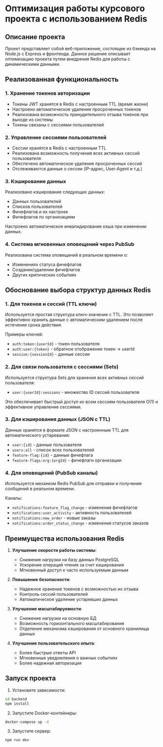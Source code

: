 # Оптимизация работы курсового проекта с использованием Redis

## Описание проекта

Проект представляет собой веб-приложение, состоящее из бэкенда на Node.js с Express и фронтенда. Данное решение описывает оптимизацию проекта путем внедрения Redis для работы с динамическими данными.

## Реализованная функциональность

### 1. Хранение токенов авторизации

- Токены JWT хранятся в Redis с настроенным TTL (время жизни)
- Настроено автоматическое удаление просроченных токенов
- Реализована возможность принудительного отзыва токенов при выходе из системы
- Токены связаны с сессиями пользователей

### 2. Управление сессиями пользователей

- Сессии хранятся в Redis с настроенным TTL
- Реализована возможность получения всех активных сессий пользователя
- Обеспечено автоматическое удаление просроченных сессий
- Отслеживаются данные о сессии (IP-адрес, User-Agent и т.д.)

### 3. Кэширование данных

Реализовано кэширование следующих данных:
- Данных пользователей
- Списков пользователей
- Фичефлагов и их настроек
- Фичефлагов по организациям

Настроено автоматическое инвалидирование кэша при изменении данных.

### 4. Система мгновенных оповещений через PubSub

Реализована система оповещений в реальном времени о:
- Изменениях статуса фичефлагов
- Создании/удалении фичефлагов
- Других критических событиях

## Обоснование выбора структур данных Redis

### 1. Для токенов и сессий (TTL ключи)

Используется простая структура ключ-значение с TTL. Это позволяет эффективно хранить данные с автоматическим удалением после истечения срока действия.

Примеры ключей:
- `auth:token:{userId}` - токен пользователя
- `auth:user:{token}` - обратное отображение токен -> userId
- `session:{sessionId}` - данные сессии

### 2. Для связи пользователя с сессиями (Sets)

Используется структура Sets для хранения всех активных сессий пользователя:
- `user:{userId}:sessions` - множество ID сессий пользователя

Это обеспечивает быстрый доступ ко всем сессиям пользователя O(1) и эффективное управление сессиями.

### 3. Для кэширования данных (JSON с TTL)

Данные хранятся в формате JSON с настроенным TTL для автоматического устаревания:
- `user:{id}` - данные пользователя
- `users:all` - список всех пользователей
- `feature-flag:{id}` - данные фичефлага
- `feature-flags:org:{orgId}` - фичефлаги организации

### 4. Для оповещений (PubSub каналы)

Используется механизм Redis PubSub для отправки и получения сообщений в реальном времени.

Каналы:
- `notifications:feature_flag_change` - изменения фичефлагов
- `notifications:user_activity` - активность пользователей
- `notifications:new_order` - новые заказы
- `notifications:order_status_change` - изменения статусов заказов

## Преимущества использования Redis

1. **Улучшение скорости работы системы**:
   - Снижение нагрузки на базу данных PostgreSQL
   - Ускорение операций чтения за счет кэширования
   - Мгновенный доступ к часто используемым данным

2. **Повышение безопасности**:
   - Надежное хранение токенов с возможностью их отзыва
   - Контроль сессий пользователей
   - Автоматическое удаление устаревших данных

3. **Улучшение масштабируемости**:
   - Снижение нагрузки на основную БД
   - Возможность горизонтального масштабирования
   - Отделение механизма кэширования от основного хранилища данных

4. **Улучшение пользовательского опыта**:
   - Более быстрые ответы API
   - Мгновенные уведомления о важных событиях
   - Более надежная авторизация

## Запуск проекта

1. Установите зависимости:
```bash
cd backend
npm install
```

2. Запустите Docker-контейнеры:
```bash
docker-compose up -d
```

3. Запустите сервер:
```bash
npm run dev
``` 